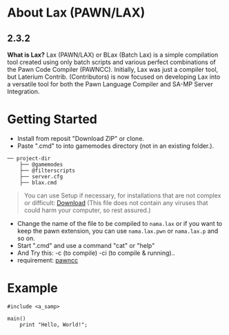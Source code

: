 # About Lax (PAWN/LAX)
2.3.2
----
**What is Lax?** Lax (PAWN/LAX) or BLax (Batch Lax) is a simple compilation tool created using only batch scripts and various perfect combinations of the Pawn Code Compiler (PAWNCC). Initially, Lax was just a compiler tool, but Laterium Contrib. (Contributors) is now focused on developing Lax into a versatile tool for both the Pawn Language Compiler and SA-MP Server Integration.
# Getting Started
- Install from reposit "Download ZIP" or clone.
- Paste ".cmd" to into gamemodes directory (not in an existing folder.).
```
── project-dir
    ├── @gamemodes
    ├── @filterscripts
    ├── server.cfg
    ├── blax.cmd
```
> You can use Setup if necessary, for installations that are not complex or difficult: [Download](https://drive.google.com/file/d/1OtyQ05_Mg81UZt7J8B8A7xxh-IYyCwTC/view) (This file does not contain any viruses that could harm your computer, so rest assured.)
- Change the name of the file to be compiled to `nama.lax` or if you want to keep the pawn extension, you can use `nama.lax.pwn` or `nama.lax.p` and so on.
- Start ".cmd" and use a command "cat" or "help"
- And Try this: -c (to compile) -ci (to compile & running)..
- requirement: [pawncc](https://github.com/laterium/lax-code/tree/main/lax/src/bin) 
# Example
```pwn
#include <a_samp>

main()
    print "Hello, World!";
```
